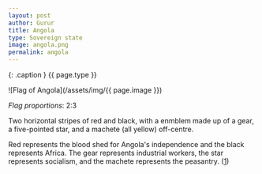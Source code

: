 ```yaml
---
layout: post
author: Gurur
title: Angola
type: Sovereign state
image: angola.png
permalink: angola
---
```

{: .caption }
{{ page.type }}

![Flag of Angola](/assets/img/{{ page.image }})

*Flag proportions*: 2:3

Two horizontal stripes of red and black, with a enmblem made up of a gear, a five-pointed star, and a machete (all yellow) off-centre.

Red represents the blood shed for Angola's independence and the black represents Africa. The gear represents industrial workers, the star represents socialism, and the machete represents the peasantry. (<span class="source-link">[1](https://en.wikipedia.org/wiki/Flag_of_Angola)</span>)
